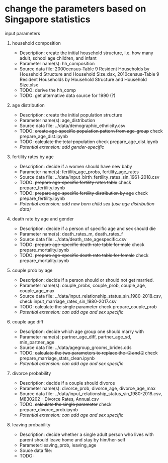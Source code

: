 
# change the parameters based on Singapore statistics

input parameters

1. household composition
   - Description: create the initial household structure, i.e. how many adult, school age children, and infant
   - Parameter name(s): hh_composition
   - Source data file: 2000census-Table 9 Resident Households by Household Structure and Household Size.xlsx, 2010census-Table 9 Resident Households by Household Structure and Household Size.xlsx
   - TODO: derive the hh_comp
   - TODO: get alternative data source for 1990 (?)

2. age distribution
   - Description: create the initial population structure
   - Parameter name(s): age_distribution
   - Source data file: ../data/demographic_ethnicity.csv
   - TODO: ~~create age-specific population pattern from age-group~~  check prepare_age_dist.ipynb
   - TODO: ~~calculate the total population~~  check prepare_age_dist.ipynb
   - *Potential extension: add gender-specific*

3. fertility rates by age
   - Description: decide if a women should have new baby
   - Parameter name(s): fertility_age_probs, fertility_age_rates
   - Source data file: ../data/input_birth_fertility_rates_sin_1961-2018.csv
   - TODO: ~~prepare age-specific fertility rates table~~ check prepare_fertility.ipynb
   - TODO: ~~prepare age-specific fertility distribution by age~~ check prepare_fertility.ipynb
   - *Potential extension: add new born child sex (use age distribution data)*

4. death rate by age and gender
   - Description: decide if a person of specific age and sex should die
   - Parameter name(s): death_rates_m, death_rates_f
   - Source data file: ../data/death_rate_agespecific.csv
   - TODO: ~~prepare age-specific death rate table for male~~ check prepare_mortality.ipynb
   - TODO: ~~prepare age-specific death rate table for female~~ check prepare_mortality.ipynb

5. couple prob by age
   - Description: decide if a  person should or should not get married.
   - Parameter name(s): couple_probs, couple_prob, couple_age, couple_age_max
   - Source data file: ../data/input_relationship_status_sin_1980-2018.csv, check input_marriage_rates_sin_1980-2017.csv
   - TODO: ~~calculate the single parameter~~ check prepare_couple_prob
   - *Potential extension: can add age and sex specific*

6. couple age diff
   - Description: decide which age group one should marry with
   - Parameter name(s): partner_age_diff, partner_age_sd, min_partner_age
   - Source data file: ../data/agegroup_grooms_brides.ods
   - TODO: ~~calculate the two parameters to replace the -2 and 2~~ check prepare_marriage_stats_clean.ipynb
   - *Potential extension: can add age and sex specific*

7. divorce probability
   - Description: decide if a couple should divorce
   - Parameter name(s): divorce_prob, divorce_age, divorce_age_max
   - Source data file: ../data/input_relationship_status_sin_1980-2018.csv, M830202 - Divorce Rates, Annual.csv
   - TODO: ~~calculate the single parameter~~ check prepare_divorce_prob.ipynb
   - *Potential extension: can add age and sex specific*

8. leaving probability
   - Description: decide whether a single adult person who lives with parent should leave home and stay by him/her-self 
   - Parameter:leaving_prob, leaving_age
   - Souce data file: 
   - TODO: 

